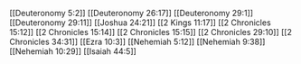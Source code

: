[[Deuteronomy 5:2]]
[[Deuteronomy 26:17]]
[[Deuteronomy 29:1]]
[[Deuteronomy 29:11]]
[[Joshua 24:21]]
[[2 Kings 11:17]]
[[2 Chronicles 15:12]]
[[2 Chronicles 15:14]]
[[2 Chronicles 15:15]]
[[2 Chronicles 29:10]]
[[2 Chronicles 34:31]]
[[Ezra 10:3]]
[[Nehemiah 5:12]]
[[Nehemiah 9:38]]
[[Nehemiah 10:29]]
[[Isaiah 44:5]]
